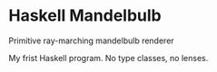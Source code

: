 # Haskell Mandelbulb
Primitive ray-marching mandelbulb renderer

My frist Haskell program. No type classes, no lenses. 

